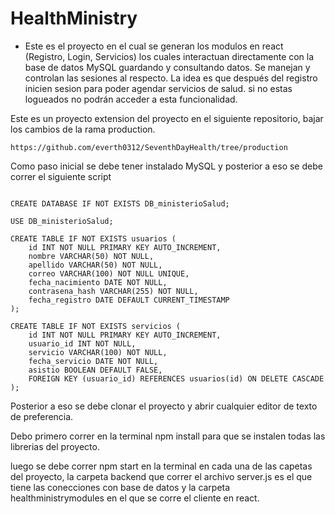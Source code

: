# HealthMinistry

* Este es el proyecto en el cual se generan los modulos en react (Registro, Login, Servicios) los cuales interactuan directamente con la base de datos MySQL guardando y consultando datos. Se manejan y controlan las sesiones al respecto. La idea es que después del registro inicien sesion para poder agendar servicios de salud. si no estas logueados no podrán acceder a esta funcionalidad.

Este es un proyecto extension del proyecto en el siguiente repositorio, bajar los cambios de la rama production. 

`https://github.com/everth0312/SeventhDayHealth/tree/production`

Como paso inicial se debe tener instalado MySQL y posterior a eso se debe correr el siguiente script
```

CREATE DATABASE IF NOT EXISTS DB_ministerioSalud;

USE DB_ministerioSalud;

CREATE TABLE IF NOT EXISTS usuarios (
    id INT NOT NULL PRIMARY KEY AUTO_INCREMENT,
    nombre VARCHAR(50) NOT NULL,
    apellido VARCHAR(50) NOT NULL,
    correo VARCHAR(100) NOT NULL UNIQUE,
    fecha_nacimiento DATE NOT NULL,
    contrasena_hash VARCHAR(255) NOT NULL,
    fecha_registro DATE DEFAULT CURRENT_TIMESTAMP
);

CREATE TABLE IF NOT EXISTS servicios (
    id INT NOT NULL PRIMARY KEY AUTO_INCREMENT,
    usuario_id INT NOT NULL,
    servicio VARCHAR(100) NOT NULL,
    fecha_servicio DATE NOT NULL,
    asistio BOOLEAN DEFAULT FALSE,
    FOREIGN KEY (usuario_id) REFERENCES usuarios(id) ON DELETE CASCADE
);

```

Posterior a eso se debe clonar el proyecto y abrir cualquier editor de texto de preferencia.

Debo primero correr en la terminal npm install para que se instalen todas las librerias del proyecto.

luego se debe correr npm start en la terminal en cada una de las capetas del proyecto, la carpeta backend que correr el archivo server.js es el que tiene las conecciones con base de datos y la carpeta healthministrymodules en el que se corre el cliente en react.

